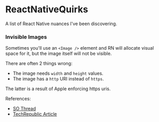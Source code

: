 # ReactNativeQuirks
A list of React Native nuances I've been discovering. 

### Invisible Images

Sometimes you'll use an `<Image />` element and RN will allocate visual space for it, but the image itself will not be visible. 

There are often 2 things wrong: 

* The image needs `width` and `height` values. 
* The image has a `http` URI instead of `https`.

The latter is a result of Apple enforcing https uris. 

References: 
* [SO Thread](https://stackoverflow.com/questions/38153335/react-native-loading-image-over-https-works-while-http-does-not-work)
* [TechRepublic Article](http://www.techrepublic.com/article/wwdc-2016-apple-to-require-https-encryption-on-all-ios-apps-by-2017/)
